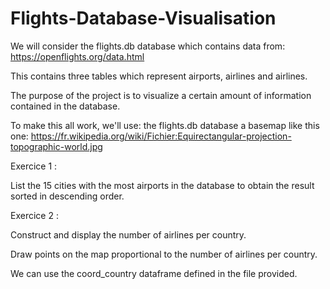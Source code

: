 # Flights-Database-Visualisation
We will consider the flights.db database which contains data from: https://openflights.org/data.html 

This contains three tables which represent airports, airlines and airlines. 

The purpose of the project is to visualize a certain amount of information contained in the database. 

To make this all work, we'll use: the flights.db database a basemap like this one: https://fr.wikipedia.org/wiki/Fichier:Equirectangular-projection-topographic-world.jpg

Exercice 1 :

List the 15 cities with the most airports in the database to obtain the result sorted in descending order.

Exercice 2 :

Construct and display the number of airlines per country. 

Draw points on the map proportional to the number of airlines per country. 

We can use the coord_country dataframe defined in the file provided.
